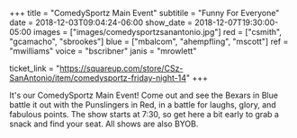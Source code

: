+++
title = "ComedySportz Main Event"
subtitile = "Funny For Everyone"
date = 2018-12-03T09:04:24-06:00
show_date = 2018-12-07T19:30:00-05:00
images = ["images/comedysportzsanantonio.jpg"]
red = ["csmith", "gcamacho", "sbrookes"]
blue = ["mbalcom", "ahempfling", "mscott"]
ref = "mwilliams"
voice = "bscribner"
janis = "mrowlett"


ticket_link = "https://squareup.com/store/CSz-SanAntonio/item/comedysportz-friday-night-14"
+++

It's our ComedySportz Main Event! Come out and see the Bexars in Blue battle it out with the Punslingers in Red, in a battle for laughs, glory, and fabulous points. The show starts at 7:30, so get here a bit early to grab a snack and find your seat. All shows are also BYOB.
